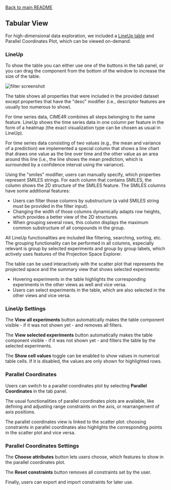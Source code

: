 [Back to main README](../../README.md#tab-documentation)

[//]: # (document start)

## Tabular View
For high-dimensional data exploration, we included a [LineUp table](https://lineup.js.org/) and Parallel Coordinates Plot, which can be viewed on-demand. 

### LineUp
To show the table you can either use one of the buttons in the tab panel, or you can drag the component from the bottom of the window to increase the size of the table. 

![filter screenshot](https://user-images.githubusercontent.com/45741696/227917268-556df60d-28bb-44e4-b3f8-5e8b6926db51.gif)


The table shows all properties that were included in the provided dataset except properties that have the "desc" modifier (i.e., descriptor features are usually too numerous to show). 

For time series data, CIME4R combines all steps belonging to the same feature. LineUp shows the time series data in one column per feature in the form of a heatmap (the exact visualization type can be chosen as usual in LineUp).

For time series data consisting of two values (e.g., the mean and variance of a prediction) we implemented a special column that shows a line chart that draws one value as the line over time and the other value as an area around this line (i.e., the line shows the mean prediction, which is surrounded by a confidence interval using the variance).

Using the "smiles" modifier, users can manually specify, which properties represent SMILES strings. For each column that contains SMILES, the column shows the 2D structure of the SMILES feature.
The SMILES columns have some additional features:
- Users can filter those columns by substructure (a valid SMILES string must be provided in the filter input).
- Changing the width of those columns dynamically adapts row heights, which provides a better view of the 2D structures.
- When grouping several rows, this column displays the maximum common substructure of all compounds in the group.

All LineUp functionalities are included like filtering, searching, sorting, etc.
The grouping functionality can be performed in all columns, especially relevant is group by selected experiments and group by group labels, which actively uses features of the Projection Space Explorer.

The table can be used interactively with the scatter plot that represents the projected space and the summary view that shows selected experiments:
- Hovering experiments in the table highlights the corresponding experiments in the other views as well and vice versa.
- Users can select experiments in the table, which are also selected in the other views and vice versa.



### LineUp Settings
The **View all experiments** button automatically makes the table component visible - if it was not shown yet - and removes all filters. 

The **View selected experiments** button automatically makes the table component visible - if it was not shown yet - and filters the table by the selected experiments. 

The **Show cell values** toggle can be enabled to show values in numerical table cells. If it is disabled, the values are only shown for highlighted rows.

### Parallel Coordinates
Users can switch to a parallel coordinates plot by selecting **Parallel Coordinates** in the tab panel.

The usual functionalities of parallel coordinates plots are available, like defining and adjusting range constraints on the axis, or rearrangement of axis positions.

The parallel coordinates view is linked to the scatter plot: choosing constraints in parallel coordinates also highlights the corresponding points in the scatter plot and vice versa.

### Parallel Coordinates Settings
The **Choose attributes** button lets users choose, which features to show in the parallel coordinates plot.

The **Reset constraints** button removes all constraints set by the user.

Finally, users can export and import constraints for later use.
